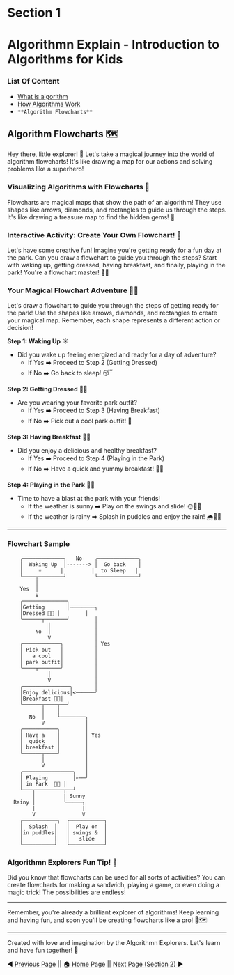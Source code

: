 # Section 1
# Algorithmn Explain - Introduction to Algorithms for Kids

### List Of Content
- [What is algorithm](https://github.com/AgentHitmanFaris/Algorithmn-Explain/blob/Stable/Section%201/What%20is%20an%20Algorithm_.md)
- [How Algorithms Work](https://github.com/AgentHitmanFaris/Algorithmn-Explain/blob/Stable/Section%201/How%20Algorithms%20Work.md)
- `**Algorithm Flowcharts**`

## Algorithm Flowcharts 🗺️

Hey there, little explorer! 🌟 Let's take a magical journey into the world of algorithm flowcharts! It's like drawing a map for our actions and solving problems like a superhero!

### Visualizing Algorithms with Flowcharts 🧭

Flowcharts are magical maps that show the path of an algorithm! They use shapes like arrows, diamonds, and rectangles to guide us through the steps. It's like drawing a treasure map to find the hidden gems! 💎

### Interactive Activity: Create Your Own Flowchart! 🎨

Let's have some creative fun! Imagine you're getting ready for a fun day at the park. Can you draw a flowchart to guide you through the steps? Start with waking up, getting dressed, having breakfast, and finally, playing in the park! You're a flowchart master! 🎡🌳

### Your Magical Flowchart Adventure 🧙‍♀️

Let's draw a flowchart to guide you through the steps of getting ready for the park! Use the shapes like arrows, diamonds, and rectangles to create your magical map. Remember, each shape represents a different action or decision!

**Step 1: Waking Up** ☀️
- Did you wake up feeling energized and ready for a day of adventure?
  - If Yes ➡️ Proceed to Step 2 (Getting Dressed)
  - If No ➡️ Go back to sleep! 😴

**Step 2: Getting Dressed** 👚👖
- Are you wearing your favorite park outfit?
  - If Yes ➡️ Proceed to Step 3 (Having Breakfast)
  - If No ➡️ Pick out a cool park outfit! 🎉

**Step 3: Having Breakfast** 🍳🥪
- Did you enjoy a delicious and healthy breakfast?
  - If Yes ➡️ Proceed to Step 4 (Playing in the Park)
  - If No ➡️ Have a quick and yummy breakfast! 🍉🍞

**Step 4: Playing in the Park** 🎈🎉
- Time to have a blast at the park with your friends!
  - If the weather is sunny ➡️ Play on the swings and slide! 🌞🤸‍♀️
  - If the weather is rainy ➡️ Splash in puddles and enjoy the rain! 🌧️🏊‍♂️

---
### Flowchart Sample
```
    ╭─────────────╮   No    ╭─────────────╮ 
    │  Waking Up  │-------> │  Go back    │
    │     ☀️      │         │  to Sleep   │
    ╰────┬────────╯         ╰─────────────╯
         │
    Yes  │  
         V
    ╭──────────────╮
    │Getting       │────────╮
    │Dressed 👚👖 │        │
    ╰──────┬───────╯        │
             │              │
         No  │              │
             V              │
    ╭────────────╮          │ Yes
    │ Pick out   │          │
    │   a cool   │          │
    │ park outfit│          │
    ╰────┬───────╯          │
             │              │
             V              │
    ╭───────────────╮       │
    │Enjoy delicious│<──────╯
    │Breakfast 🍳🥪│
    ╰──────┬────┬──╯
           │    │
       No  │    ╰────────╮
           V             │
    ╭───────────╮        │
    │ Have a    │        │ Yes
    │  quick    │        │
    │ breakfast │        │
    ╰──────┬────╯        │
           │             │
           V             │
    ╭────────────────╮   │
    │ Playing        │<──╯   
    │ in Park  🎈🎉 │
    ╰───┬─────────┬──╯
        │         | Sunny
  Rainy │         ╰─────╮ 
        |               |
        V               V
    ╭───────────╮  ╭───────────╮
    │  Splash  │   │  Play on  │
    │in puddles│   │ swings &  │
    │          |   │   slide   │
    ╰──────────╯   ╰───────────╯

```



### Algorithmn Explorers Fun Tip! 🌈

Did you know that flowcharts can be used for all sorts of activities? You can create flowcharts for making a sandwich, playing a game, or even doing a magic trick! The possibilities are endless!

---

Remember, you're already a brilliant explorer of algorithms! Keep learning and having fun, and soon you'll be creating flowcharts like a pro! 🚀🗺️

---
Created with love and imagination by the Algorithmn Explorers. Let's learn and have fun together! 🌟

[◀️ Previous Page](https://github.com/AgentHitmanFaris/Algorithmn-Explain/blob/Stable/Section%201/How%20Algorithms%20Work.md) || [🏠 Home Page](https://github.com/AgentHitmanFaris/Algorithmn-Explain/#readme) || [Next Page (Section 2) ▶️](https://github.com/AgentHitmanFaris/Algorithmn-Explain/blob/Stable/Section%202/Algorithms%20in%20Stories%20and%20Games.md)

